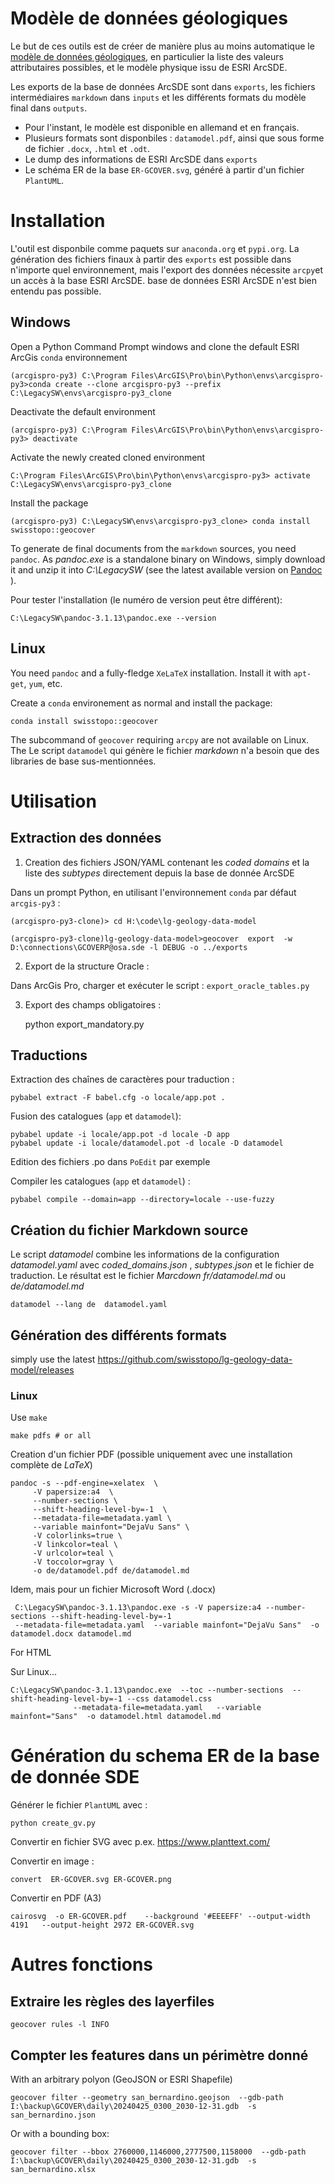 Modèle de données géologiques
=============================

Le but de ces outils est de créer de manière plus au moins automatique le [modèle de données géologiques](https://www.geologieportal.ch/fr/connaissance/consulter/modeles-de-donnees/modele-de-donnees-geologiques.html), en
particulier la liste des valeurs attributaires possibles, et le modèle physique issu de ESRI ArcSDE.

Les exports de la base de données ArcSDE sont dans `exports`, les fichiers intermédiaires `markdown` dans `inputs`
et les différents formats du modèle final dans `outputs`.

* Pour l'instant, le modèle est disponible en allemand et en français.
* Plusieurs formats sont disponbiles : `datamodel.pdf`, ainsi que sous forme de fichier `.docx`, `.html` et `.odt`.
* Le dump des informations de ESRI ArcSDE dans `exports`
* Le schéma ER de la base `ER-GCOVER.svg`, généré à partir d'un fichier `PlantUML`.



# Installation

L'outil est disponbile comme paquets sur `anaconda.org` et `pypi.org`. La génération des fichiers finaux à partir des `exports`
est possible dans n'importe quel environnement, mais l'export des données nécessite `arcpy`et un accès à la base ESRI ArcSDE.
base de données ESRI ArcSDE n'est bien entendu pas possible.

## Windows

Open a Python Command Prompt windows and clone the default ESRI ArcGis `conda` environnement

    (arcgispro-py3) C:\Program Files\ArcGIS\Pro\bin\Python\envs\arcgispro-py3>conda create --clone arcgispro-py3 --prefix C:\LegacySW\envs\arcgispro-py3_clone

Deactivate the default environment

    (arcgispro-py3) C:\Program Files\ArcGIS\Pro\bin\Python\envs\arcgispro-py3> deactivate

Activate the newly created cloned environment

    C:\Program Files\ArcGIS\Pro\bin\Python\envs\arcgispro-py3> activate C:\LegacySW\envs\arcgispro-py3_clone

Install the package

    (arcgispro-py3) C:\LegacySW\envs\arcgispro-py3_clone> conda install swisstopo::geocover

To generate de final documents from the `markdown` sources, you need `pandoc`. As _pandoc.exe_ is a standalone binary on
Windows, simply download it and unzip it into _C:\LegacySW_ (see the latest available version on  [Pandoc](https://github.com/jgm/pandoc/releases) ).

Pour tester l'installation (le numéro de version peut être différent):

    C:\LegacySW\pandoc-3.1.13\pandoc.exe --version
    
## Linux

You need `pandoc` and a fully-fledge `XeLaTeX` installation. Install it with `apt-get`, `yum`, etc.

Create a `conda` environement as normal and install the package:

    conda install swisstopo::geocover

The subcommand of `geocover` requiring `arcpy` are not available on Linux. The 
Le script `datamodel` qui génère le fichier _markdown_ n'a besoin que des libraries de base sus-mentionnées.


# Utilisation

## Extraction des données

1. Creation des fichiers JSON/YAML contenant les _coded domains_ et la liste des _subtypes_ directement depuis
   la base de donnée ArcSDE

Dans un prompt Python, en utilisant l'environnement `conda` par défaut `arcgis-py3` :

    (arcgispro-py3-clone)> cd H:\code\lg-geology-data-model

    (arcgispro-py3-clone)lg-geology-data-model>geocover  export  -w D:\connections\GCOVERP@osa.sde -l DEBUG -o ../exports


2. Export de la structure Oracle : 

Dans ArcGis Pro, charger et exécuter le script : `export_oracle_tables.py`

3. Export des champs obligatoires :

    python export_mandatory.py

## Traductions

Extraction des chaînes de caractères  pour traduction :

    pybabel extract -F babel.cfg -o locale/app.pot .

Fusion des catalogues (`app` et `datamodel`):

    pybabel update -i locale/app.pot -d locale -D app
    pybabel update -i locale/datamodel.pot -d locale -D datamodel

Edition des fichiers .po dans `PoEdit` par exemple
    

Compiler les catalogues (`app` et `datamodel`) :
    
    pybabel compile --domain=app --directory=locale --use-fuzzy


## Création du fichier Markdown source

Le script _datamodel_ combine les informations de la configuration _datamodel.yaml_  avec _coded_domains.json_ , _subtypes.json_ et le fichier de traduction.
Le résultat est le fichier _Marcdown_ _fr/datamodel.md_ ou _de/datamodel.md_

    datamodel --lang de  datamodel.yaml

## Génération des différents formats

simply use the latest https://github.com/swisstopo/lg-geology-data-model/releases

### Linux

Use `make`

    make pdfs # or all

Creation d'un fichier PDF (possible uniquement avec une installation complète de _LaTeX_)

    pandoc -s --pdf-engine=xelatex  \
         -V papersize:a4  \
         --number-sections \
         --shift-heading-level-by=-1  \
         --metadata-file=metadata.yaml \
         --variable mainfont="DejaVu Sans" \
         -V colorlinks=true \
         -V linkcolor=teal \
         -V urlcolor=teal \
         -V toccolor=gray \
         -o de/datamodel.pdf de/datamodel.md

Idem, mais pour un fichier Microsoft Word (.docx)

     C:\LegacySW\pandoc-3.1.13\pandoc.exe -s -V papersize:a4 --number-sections --shift-heading-level-by=-1
     --metadata-file=metadata.yaml  --variable mainfont="DejaVu Sans"  -o datamodel.docx datamodel.md

For HTML

Sur Linux...

    C:\LegacySW\pandoc-3.1.13\pandoc.exe  --toc --number-sections  --shift-heading-level-by=-1 --css datamodel.css 
                  --metadata-file=metadata.yaml   --variable mainfont="Sans"  -o datamodel.html datamodel.md


# Génération du schema ER de la base de donnée SDE

Générer le fichier `PlantUML`  avec :

    python create_gv.py 
    
Convertir en fichier SVG avec p.ex. https://www.planttext.com/

Convertir en image :

    convert  ER-GCOVER.svg ER-GCOVER.png

Convertir en PDF (A3)

    cairosvg  -o ER-GCOVER.pdf    --background '#EEEEFF' --output-width   4191   --output-height 2972 ER-GCOVER.svg

# Autres fonctions

## Extraire les règles des layerfiles

    geocover rules -l INFO

## Compter les features dans un périmètre donné

With an arbitrary polyon (GeoJSON or ESRI Shapefile)

    geocover filter --geometry san_bernardino.geojson  --gdb-path  I:\backup\GCOVER\daily\20240425_0300_2030-12-31.gdb  -s san_bernardino.json


Or with a bounding box:


    geocover filter --bbox 2760000,1146000,2777500,1158000  --gdb-path  I:\backup\GCOVER\daily\20240425_0300_2030-12-31.gdb  -s san_bernardino.xlsx

